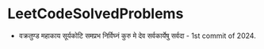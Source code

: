 # LeetCodeSolvedProblems

- वक्रतुण्ड महाकाय सूर्यकोटि समप्रभ निर्विघ्नं कुरु मे देव सर्वकार्येषु सर्वदा - 1st commit of 2024. 

